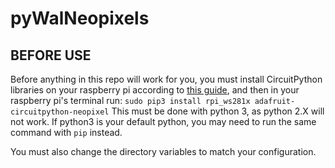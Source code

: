 # pyWalNeopixels
## BEFORE USE
Before anything in this repo will work for you, you must install CircuitPython libraries on your raspberry pi according to [this guide](https://learn.adafruit.com/circuitpython-on-raspberrypi-linux/installing-circuitpython-on-raspberry-pi), and then in your raspberry pi's terminal run:
```sudo pip3 install rpi_ws281x adafruit-circuitpython-neopixel```
This must be done with python 3, as python 2.X will not work. If python3 is your default python, you may need to run the same command with ```pip``` instead.

You must also change the directory variables to match your configuration. 
